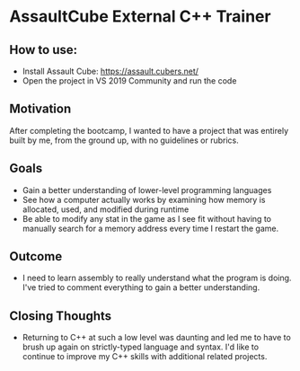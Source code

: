 # AssaultCube External C++ Trainer

## How to use:
* Install Assault Cube: https://assault.cubers.net/
* Open the project in VS 2019 Community and run the code

## Motivation
After completing the bootcamp, I wanted to have a project that was entirely built by me, from the ground up, with no guidelines or rubrics. 

## Goals
* Gain a better understanding of lower-level programming languages
* See how a computer actually works by examining how memory is allocated, used, and modified during runtime
* Be able to modify any stat in the game as I see fit without having to manually search for a memory address every time I restart the game.

## Outcome
* I need to learn assembly to really understand what the program is doing. I've tried to comment everything to gain a better understanding.

## Closing Thoughts
* Returning to C++ at such a low level was daunting and led me to have to brush up again on strictly-typed language and syntax. I'd like to continue to improve my C++ skills with additional related projects.
